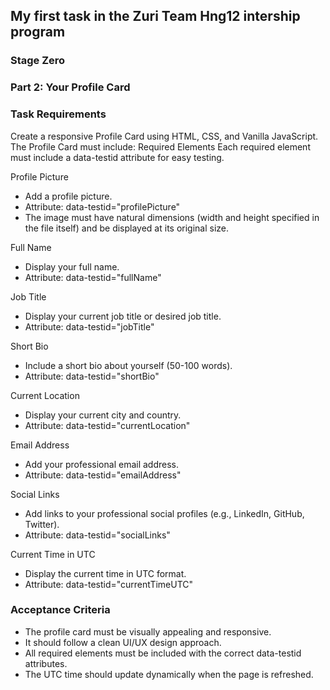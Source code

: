 ## My first task in the Zuri Team Hng12 intership program

### Stage Zero

### Part 2: Your Profile Card

### Task Requirements
Create a responsive Profile Card using HTML, CSS, and Vanilla JavaScript.
The Profile Card must include:
Required Elements
Each required element must include a data-testid attribute for easy testing.

Profile Picture
* Add a profile picture.
* Attribute: data-testid="profilePicture"
* The image must have natural dimensions (width and height specified in the file itself) and be displayed at its original size.

Full Name
* Display your full name.
* Attribute: data-testid="fullName"

Job Title
* Display your current job title or desired job title.
* Attribute: data-testid="jobTitle"

Short Bio
* Include a short bio about yourself (50-100 words).
* Attribute: data-testid="shortBio"

Current Location
* Display your current city and country.
* Attribute: data-testid="currentLocation"

Email Address
* Add your professional email address.
* Attribute: data-testid="emailAddress"

Social Links
* Add links to your professional social profiles (e.g., LinkedIn, GitHub, Twitter).
* Attribute: data-testid="socialLinks"

Current Time in UTC
* Display the current time in UTC format.
* Attribute: data-testid="currentTimeUTC"

### Acceptance Criteria
* The profile card must be visually appealing and responsive.
* It should follow a clean UI/UX design approach.
* All required elements must be included with the correct data-testid attributes.
* The UTC time should update dynamically when the page is refreshed.